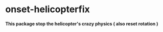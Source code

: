 # onset-helicopterfix

#### This package stop the helicopter's crazy physics ( also reset rotation )